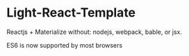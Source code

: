 # Light-React-Template
Reactjs + Materialize without: nodejs, webpack, bable, or jsx.

ES6 is now supported by most browsers 
